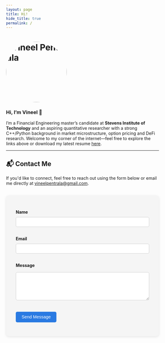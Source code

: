```yaml
---
layout: page
title: Hi!
hide_title: true
permalink: /
---
```


# <img src="/assets/headshot.jpg" alt="Vineel Pentrala" width="200" style="border-radius:50%;" />

### Hi, I’m Vineel 👋

I’m a Financial Engineering master’s candidate at **Stevens Institute of Technology** and an aspiring quantitative researcher with a strong C++/Python background in market microstructure, option pricing and DeFi research. Welcome to my corner of the internet—feel free to explore the links above or download my latest resume [here](/resume.pdf).

---

## 📬 Contact Me

<p>If you'd like to connect, feel free to reach out using the form below or email me directly at <a href="mailto:vineelpentrala@gmail.com">vineelpentrala@gmail.com</a>.</p>

<form action="https://formspree.io/f/mldleqpp" method="POST" style="max-width: 500px; margin-top: 2rem; background: #f5f5f5; padding: 2rem; border-radius: 10px; box-shadow: 0 2px 8px rgba(0, 0, 0, 0.1); font-family: -apple-system, BlinkMacSystemFont, 'Segoe UI', Roboto, Helvetica, Arial, sans-serif;">

  <label for="name" style="display: block; margin-bottom: 0.5rem; font-weight: bold;">Name</label>
  <input type="text" name="name" required style="width: 100%; padding: 0.5rem; margin-bottom: 1rem; border: 1px solid #ccc; border-radius: 5px;">

  <label for="email" style="display: block; margin-bottom: 0.5rem; font-weight: bold;">Email</label>
  <input type="email" name="_replyto" required style="width: 100%; padding: 0.5rem; margin-bottom: 1rem; border: 1px solid #ccc; border-radius: 5px;">

  <label for="message" style="display: block; margin-bottom: 0.5rem; font-weight: bold;">Message</label>
  <textarea name="message" rows="5" required style="width: 100%; padding: 0.5rem; border: 1px solid #ccc; border-radius: 5px; resize: vertical;"></textarea>

  <button type="submit" style="margin-top: 1.5rem; background-color: #2a7ae2; color: white; padding: 0.6rem 1.2rem; border: none; border-radius: 5px; cursor: pointer; font-size: 0.9rem;">Send Message</button>
</form>

